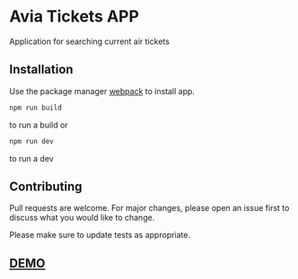 # Avia Tickets APP

Application for searching current air tickets

## Installation

Use the package manager [webpack](https://webpack.js.org/) to install app.

```bash
npm run build
```

to run a build or

```bash
npm run dev
```

to run a dev

## Contributing

Pull requests are welcome. For major changes, please open an issue first to discuss what you would like to change.

Please make sure to update tests as appropriate.

## [DEMO](https://avia-tickets-app-aa0c1.web.app/)

